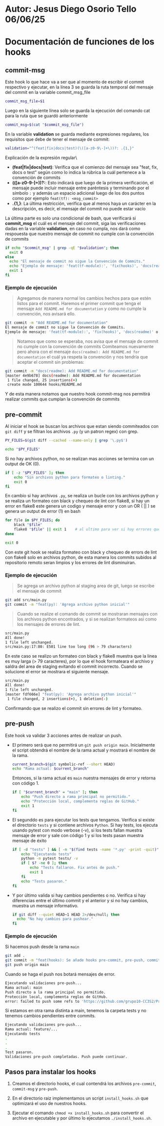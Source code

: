 # Autor: Jesus Diego Osorio Tello 06/06/25

# Documentación de funciones de los hooks 

## commit-msg

Este hook lo que hace va a ser que al momento de escribir el commit respectivo y ejecutar, en la línea 3 se guarda la ruta temporal del mensaje del commit en la variable commit_msg_file
```bash
commit_msg_file=$1
```
Luego en la siguiente línea solo se guarda la ejecución del comando cat para la ruta que se guardó anteriormente
```bash
commit_msg=$(cat "$commit_msg_file")
```

En la variable **validation** se guarda mediante expresiones regulares, los requisitos que debe de tener el mensaje de commit:
```bash
validation="^(feat|fix|docs|test)(\([a-z0-9\-]+\))?: .{1,}"
```
Explicación de la expresión regular\
- **(feat|fix|docs|test)**: Verifica que el comienzo del mensaje sea "feat, fix, docs o test" según como lo indica la rúbrica la cuál pertenece a la convención de commits
- **(\([a-z0-9\-]+\))?:**: Esto indicará que luego de la primera verificación, el mensaje puede incluir mensaje entre paréntesis y terminando por el símbolo `:` y además un espacio adicional luego de los dos puntos ` ` como por ejemplo `feat(tf): <msg_commit>`
- **.{1,}**: La última restricción, verifica que al menos haya un carácter en la descripción, es decir, el mensaje del commit no puede estar vacío

La última parte es solo una condicional de bash, que verificará si **commit_msg** el cuál es el mensaje del commit, siga las verificaciones dadas en la variable **validation**, en caso no cumpla, nos dará como respouesta que nuestro mensaje de commit no cumple con la convención de commits
```bash
if echo "$commit_msg" | grep -qE "$validation"; then
  exit 0
else
  echo "El mensaje de commit no sigue la Convención de Commits." 
  echo "Ejemplo de mensaje: 'feat(tf-module):', 'fix(hooks)', 'docs(readme)' o 'test(py)'"
  exit 1
fi
```
### Ejemplo de ejecución
> Agregamos de manera normal los cambios hechos para que estén listos para el commit.
> Haremos el primer commit que tenga el mensaje `Add README.md for documentation` y como no cumple la convención, nos avisará ello.
```bash
git commit -m "Add README.md for documentation"
El mensaje de commit no sigue la Convención de Commits.
Ejemplo de mensaje: 'feat(tf-module):', 'fix(hooks)', 'docs(readme)' o 'test(py)'
```
> Notamos que como se esperaba, nos avisa que el mensaje de commit no cumple con la convención de commits
> Comiteamos nuevamente pero ahora con el mensaje `docs(readme): Add README.md for documentation` el cuál ya respeta la convención y nos tendría que aceptar el commit sin problemas:
```bash
git commit -m "docs(readme): Add README.md for documentation"
[master 4e9b678] docs(readme): Add README.md for documentation
 1 file changed, 25 insertions(+)
 create mode 100644 hooks/README.md
```

Y de esta manera notamos que nuestro hook commit-msg nos permitirá realizar commits que cumplan la convención de commits

## pre-commit

Al iniciar el hook se buscan los archivos que estan siendo commiteados con `git diff` y se filtran los archivos `.py` (y un patron regex) con grep.

```bash
PY_FILES=$(git diff --cached --name-only | grep '\.py$')

echo "$PY_FILES"
```

Si no hay archivos python, no se realizan mas acciones se termina con un output de OK (0).

```bash
if [ -z "$PY_FILES" ]; then
    echo "Sin archivos python para formateo o linting."
    exit 0
fi
```

En cambio si hay archivos `.py`, se realiza un bucle con los archivos python y se realiza un formateo con black y chequeo de lint con flake8, si hay un error en flake8 este genera un codigo y mensaje error y con un OR ( || ) se genera un output de error (1) en bash

```bash
for file in $PY_FILES; do
    black "$file"
    flake8 "$file" || exit 1    # al ultimo para ver si hay errores que no son solucionados por black
done

exit 0
```

Con este git hook se realiza formateo con black y chequeo de errors de lint con flake8 solo en archivos python, de esta manera los commits subidos al repositorio remoto seran limpios y los errores de lint disminuiran.

### Ejemplo de ejecución

> Se agrega un archivo python al staging area de git, luego se escribe el mensaje de commit

```bash
git add src/main.py
git commit -m "feat(py): 'Agrega archivo python inicial'"
```

> Cuando se realize el comando de commit se mostraran mensajes con los archivos python encontrados, y si se realizan formateos asi como los mensajes de errores de lint.

```bash
src/main.py
All done! 
1 file left unchanged.
src/main.py:17:80: E501 line too long (96 > 79 characters)
```

En este caso se realizo un formateo con black y flake8 muestra que la linea es muy larga (> 79 caracteres), por lo que el hook formateara el archivo y saldra del area de staging evitando el commit incorrecto. Cuando se solucione el error se mostrara el siguiente mensaje.

```bash
src/main.py
All done!
1 file left unchanged.
[master fdf666e] "feat(py): 'Agrega archivo python inicial'"
 1 file changed, 2 insertions(+), 1 deletion(-)
 ```

 Confirmando que se realizo el commit sin errores de lint y formateo.

## pre-push

Este hook va validar 3 acciones antes de realizar un push. 

- El primero será que no permitirá un `git push origin main`.
Inicialmente el script obtendrá el nombre de la rama actual y mostrará el nombre de la rama.
  ```bash
  current_branch=$(git symbolic-ref --short HEAD)
  echo "Rama actual: $current_branch"
  ```

  Entonces, si la rama actual es `main` nuestra mensajes de error y retorna con código 1.
  ```bash
  if [ "$current_branch" = "main" ]; then
      echo "Push directo a rama principal no permitido."
      echo "Protección local, complementa reglas de GitHub."
      exit 1
  fi
  ```

- El segunddo es para ejecutar los tests que tengamos. Verifica si existe el directorio `tests` y si contiene archivos `Python`. Si hay tests, los ejecuta usando pytest con modo verbose (-v), si los tests fallan muestra mensaje de error y sale con código 1 y si los tests pasan muestra mensaje de éxito
  ```bash
  if [ -d "tests" ] && [ -n "$(find tests -name '*.py' -print -quit)" ]; then
      echo "Ejecutando tests"
      python -m pytest tests/ -v
      if [ $? -ne 0 ]; then
          echo "Tests fallaron. Fix antes de push."
          exit 1
      fi
      echo "Tests pasaron."
  fi
  ```

- Y por último valida si hay cambios pendientes o no. Verifica si hay diferencias entre el último commit y el anterior y si no hay cambios, muestra un mensaje informativo. 
  ```bash
  if git diff --quiet HEAD~1 HEAD 2>/dev/null; then
    echo "No hay cambios para pushear."
  fi
  ```

### Ejemplo de ejecución
Si hacemos push desde la rama `main`
```bash
git add .
git commit -m "feat(hooks): Se añade hooks pre-commit, pre-push, commit-msg"
git push origin main
```

Cuando se haga el push nos botará mensajes de error.
```bash
Ejecutando validaciones pre-push...
Rama actual: main
Push directo a la rama principal no permitido.
Protección local, complementa reglas de GitHub.
error: failed to push some refs to 'https://github.com/grupo10-CC3S2/Proyecto7-PC4.git'
```

Si estamos en otra rama distinta a main, tenemos la carpeta tests y no tenemos cambios pendientes entre commits.
```bash
Ejecutando validaciones pre-push...
Rama actual: feature/...
Ejecutando tests
.
.
.
Test pasaron.
Validaciones pre-push completadas. Push puede continuar.
``` 

 ## Pasos para instalar los hooks
 
 1. Creamos el directorio hooks, el cual contendrá los archivos `pre-commit`, `commit-msg` y `pre-push`.

 2. En el directorio raiz implementamos un script `install_hooks.sh` que optimizará el uso de nuestros hooks.

 3. Ejecutar el comando `chmod +x install_hooks.sh` para convertir el archivo en ejecutable y por último lo ejecutamos `./install_hooks.sh`.